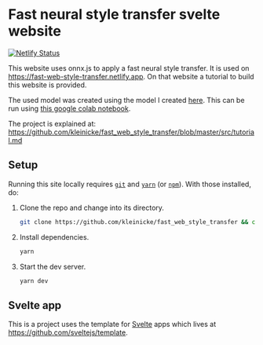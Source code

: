 # Fast neural style transfer svelte website

[![Netlify Status](https://api.netlify.com/api/v1/badges/d0e692a2-1cf8-444d-a5e2-383b6103222d/deploy-status)](https://app.netlify.com/sites/fast-web-style-transfer/deploys)

This website uses onnx.js to apply a fast neural style transfer. It is used on <https://fast-web-style-transfer.netlify.app>. On that website a tutorial to build this website is provided.

The used model was created using the model I created [here](https://github.com/kleinicke/onnx_small_style). This can be run using [this google colab notebook](https://colab.research.google.com/drive/15Uo8C-maoLmOJdOC54_rTo_lORNHZ29P?usp=sharing).

The project is explained at: https://github.com/kleinicke/fast_web_style_transfer/blob/master/src/tutorial.md

## Setup

Running this site locally requires [`git`](https://git-scm.com) and [`yarn`](https://yarnpkg.com) (or [`npm`](https://npmjs.com)). With those installed, do:

1. Clone the repo and change into its directory.

   ```sh
   git clone https://github.com/kleinicke/fast_web_style_transfer && cd fast_web_style_transfer
   ```

2. Install dependencies.

   ```sh
   yarn
   ```

3. Start the dev server.

   ```sh
   yarn dev
   ```

## Svelte app

This is a project uses the template for [Svelte](https://svelte.dev) apps which lives at <https://github.com/sveltejs/template>.

<!-- ## Get started

Install the dependencies...

```bash
cd svelte-app
npm install
```

...then start [Rollup](https://rollupjs.org):

```bash
npm run dev
```

Navigate to [localhost:5000](http://localhost:5000). You should see your app running. Edit a component file in `src`, save it, and reload the page to see your changes.

By default, the server will only respond to requests from localhost. To allow connections from other computers, edit the `sirv` commands in package.json to include the option `--host 0.0.0.0`.

If you're using [Visual Studio Code](https://code.visualstudio.com/) we recommend installing the official extension [Svelte for VS Code](https://marketplace.visualstudio.com/items?itemName=svelte.svelte-vscode). If you are using other editors you may need to install a plugin in order to get syntax highlighting and intellisense.

## Building and running in production mode

To create an optimised version of the app:

```bash
npm run build
```

You can run the newly built app with `npm run start`. This uses [sirv](https://github.com/lukeed/sirv), which is included in your package.json's `dependencies` so that the app will work when you deploy to platforms like [Heroku](https://heroku.com).

## Single-page app mode

By default, sirv will only respond to requests that match files in `public`. This is to maximise compatibility with static fileservers, allowing you to deploy your app anywhere.

If you're building a single-page app (SPA) with multiple routes, sirv needs to be able to respond to requests for *any* path. You can make it so by editing the `"start"` command in package.json:

```js
"start": "sirv public --single"
```

## Using TypeScript

This template comes with a script to set up a TypeScript development environment, you can run it immediately after cloning the template with:

```bash
node scripts/setupTypeScript.js
```

Or remove the script via:

```bash
rm scripts/setupTypeScript.js
```

## Deploying to the web

### With [Vercel](https://vercel.com)

Install `vercel` if you haven't already:

```bash
npm install -g vercel
```

Then, from within your project folder:

```bash
cd public
vercel deploy --name my-project
```

### With [surge](https://surge.sh/)

Install `surge` if you haven't already:

```bash
npm install -g surge
```

Then, from within your project folder:

```bash
npm run build
surge public my-project.surge.sh
``` -->
